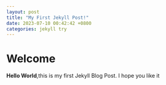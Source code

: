 ```yaml
---
layout: post
title: "My First Jekyll Post!"
date: 2023-07-10 00:42:42 +0800
categories: jekyll try
---
```


# Welcome
**Hello World**,this is my first Jekyll Blog Post.
I hope you like it
